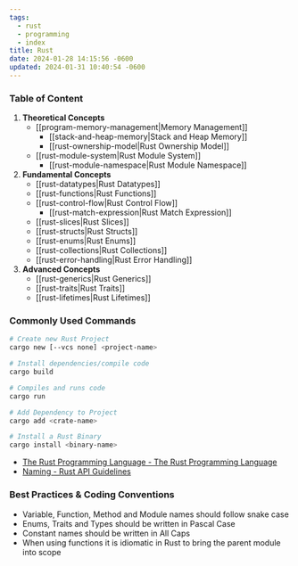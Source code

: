 ```yaml
---
tags:
  - rust
  - programming
  - index
title: Rust
date: 2024-01-28 14:15:56 -0600
updated: 2024-01-31 10:40:54 -0600
---
```


### Table of Content

1. **Theoretical Concepts**
	- [[program-memory-management|Memory Management]]
		- [[stack-and-heap-memory|Stack and Heap Memory]]
		- [[rust-ownership-model|Rust Ownership Model]]
	- [[rust-module-system|Rust Module System]]
		- [[rust-module-namespace|Rust Module Namespace]]
1. **Fundamental Concepts**
	- [[rust-datatypes|Rust Datatypes]]
	- [[rust-functions|Rust Functions]]
	- [[rust-control-flow|Rust Control Flow]]
		- [[rust-match-expression|Rust Match Expression]]
	- [[rust-slices|Rust Slices]]
	- [[rust-structs|Rust Structs]]
	- [[rust-enums|Rust Enums]]
	- [[rust-collections|Rust Collections]]
	- [[rust-error-handling|Rust Error Handling]]
3. **Advanced Concepts**
	- [[rust-generics|Rust Generics]]
	- [[rust-traits|Rust Traits]]
	- [[rust-lifetimes|Rust Lifetimes]]

### Commonly Used Commands

```bash
# Create new Rust Project
cargo new [--vcs none] <project-name>

# Install dependencies/compile code
cargo build

# Compiles and runs code
cargo run

# Add Dependency to Project
cargo add <crate-name>

# Install a Rust Binary
cargo install <binary-name>
```

* [The Rust Programming Language - The Rust Programming Language](https://doc.rust-lang.org/stable/book/title-page.html)  
* [Naming - Rust API Guidelines](https://rust-lang.github.io/api-guidelines/naming.html)

### Best Practices & Coding Conventions

* Variable, Function, Method and Module names should follow snake case  
* Enums, Traits and Types should be written in Pascal Case
* Constant names should be written in All Caps
* When using functions it is idiomatic in Rust to bring the parent module into scope
